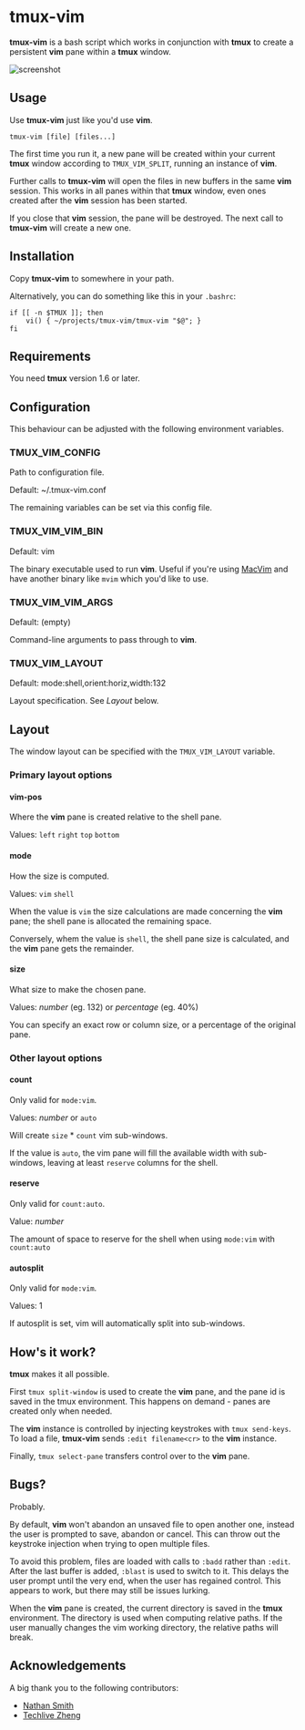 tmux-vim
========

**tmux-vim** is a bash script which works in conjunction with **tmux** to create
a persistent **vim** pane within a **tmux** window.

![screenshot](http://sdt.github.com/tmux-vim/img/tvim-screenshot.png)

Usage
-----

Use **tmux-vim** just like you'd use **vim**.

`tmux-vim [file] [files...]`


The first time you run it, a new pane will be created within your current
**tmux** window according to `TMUX_VIM_SPLIT`, running an instance of **vim**.

Further calls to **tmux-vim** will open the files in new buffers in the same
**vim** session. This works in all panes within that **tmux** window, even ones
created after the **vim** session has been started.

If you close that **vim** session, the pane will be destroyed. The next call to
**tmux-vim** will create a new one.

Installation
------------

Copy **tmux-vim** to somewhere in your path.

Alternatively, you can do something like this in your `.bashrc`:

    if [[ -n $TMUX ]]; then
        vi() { ~/projects/tmux-vim/tmux-vim "$@"; }
    fi

Requirements
------------

You need **tmux** version 1.6 or later.

Configuration
-------------

This behaviour can be adjusted with the following environment variables.

### TMUX_VIM_CONFIG

Path to configuration file.

Default: ~/.tmux-vim.conf

The remaining variables can be set via this config file.

### TMUX_VIM_VIM_BIN

Default: vim

The binary executable used to run **vim**. Useful if you're using
[MacVim](http://code.google.com/p/macvim/) and have another binary like `mvim`
which you'd like to use.

### TMUX_VIM_VIM_ARGS

Default: (empty)

Command-line arguments to pass through to **vim**.

### TMUX_VIM_LAYOUT

Default: mode:shell,orient:horiz,width:132

Layout specification. See *Layout* below.

Layout
------

The window layout can be specified with the `TMUX_VIM_LAYOUT` variable.

### Primary layout options

#### vim-pos

Where the **vim** pane is created relative to the shell pane.

Values: `left` `right` `top` `bottom`

#### mode

How the size is computed.

Values: `vim` `shell`

When the value is `vim` the size calculations are made concerning the **vim**
pane; the shell pane is allocated the remaining space.

Conversely, whem the value is `shell`, the shell pane size is calculated, and
the **vim** pane gets the remainder.

#### size

What size to make the chosen pane.

Values: _number_ (eg. 132) or _percentage_ (eg. 40%)

You can specify an exact row or column size, or a percentage of the original
pane.

### Other layout options

#### count

Only valid for `mode:vim`.

Values: _number_ or `auto`

Will create `size` * `count` vim sub-windows.

If the value is `auto`, the vim pane will fill the available width with
sub-windows, leaving at least `reserve` columns for the shell.

#### reserve

Only valid for `count:auto`.

Value: _number_

The amount of space to reserve for the shell when using `mode:vim` with
`count:auto`

#### autosplit

Only valid for `mode:vim`.

Values: 1

If autosplit is set, vim will automatically split into sub-windows.

How's it work?
--------------

**tmux** makes it all possible.

First `tmux split-window` is used to create the **vim** pane, and the pane id is
saved in the tmux environment. This happens on demand - panes are created only
when needed.

The **vim** instance is controlled by injecting keystrokes with
`tmux send-keys`. To load a file, **tmux-vim** sends `:edit filename<cr>` to the
**vim** instance.

Finally, `tmux select-pane` transfers control over to the **vim** pane.

Bugs?
-----

Probably.

By default, **vim** won't abandon an unsaved file to open another one, instead
the user is prompted to save, abandon or cancel. This can throw out the
keystroke injection when trying to open multiple files.

To avoid this problem, files are loaded with calls to `:badd` rather than
`:edit`. After the last buffer is added, `:blast` is used to switch to it. This
delays the user prompt until the very end, when the user has regained control.
This appears to work, but there may still be issues lurking.

When the **vim** pane is created, the current directory is saved in the **tmux**
environment. The directory is used when computing relative paths. If the user
manually changes the vim working directory, the relative paths will break.

Acknowledgements
----------------

A big thank you to the following contributors:

* [Nathan Smith](http://github.com/smith)
* [Techlive Zheng](http://github.com/techlivezheng)
